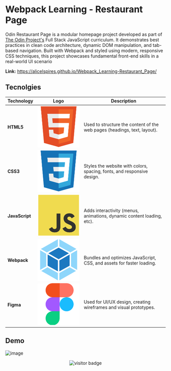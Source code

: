 # Webpack Learning - Restaurant Page

Odin Restaurant Page is a modular homepage project developed as part of <a href="https://www.theodinproject.com/lessons/javascript-webpack">The Odin Project's</a> Full Stack JavaScript curriculum. It demonstrates best practices in clean code architecture, dynamic DOM manipulation, and tab-based navigation. Built with Webpack and styled using modern, responsive CSS techniques, this project showcases fundamental front-end skills in a real-world UI scenario

**Link:** https://alicelspires.github.io/Webpack_Learning-Restaurant_Page/

## Tecnolgies

<div align="center">

| Technology    | Logo                                                                                                   | Description                                                                 |
|---------------|--------------------------------------------------------------------------------------------------------|-----------------------------------------------------------------------------|
| **HTML5**     | ![HTML5](https://raw.githubusercontent.com/devicons/devicon/master/icons/html5/html5-original.svg)     | Used to structure the content of the web pages (headings, text, layout).   |
| **CSS3**      | ![CSS3](https://raw.githubusercontent.com/devicons/devicon/master/icons/css3/css3-original.svg)        | Styles the website with colors, spacing, fonts, and responsive design.     |
| **JavaScript**| ![JavaScript](https://raw.githubusercontent.com/devicons/devicon/master/icons/javascript/javascript-original.svg) | Adds interactivity (menus, animations, dynamic content loading, etc).       |
| **Webpack**   | ![Webpack](https://raw.githubusercontent.com/devicons/devicon/master/icons/webpack/webpack-original.svg) | Bundles and optimizes JavaScript, CSS, and assets for faster loading.      |
| **Figma**     | ![Figma](https://raw.githubusercontent.com/devicons/devicon/master/icons/figma/figma-original.svg)     | Used for UI/UX design, creating wireframes and visual prototypes.          |

</div>

## Demo

<img width="1200" height="738" alt="image" src="https://github.com/user-attachments/assets/1ee7401f-156f-4eb5-ba42-9d8e0c32c21a" />
<br>
<div align="center">
  
![visitor badge](https://visitor-badge.laobi.icu/badge?page_id=Alicelspires.Webpack_Learning-Restaurant_Page&left_color=grey&right_color=black&left_text=Visitors)

</div> 
